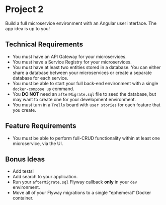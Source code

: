 # Project 2

Build a full microservice environment with an Angular user interface. The app idea is up to you!

## Technical Requirements
- You must have an API Gateway for your microservices.
- You must have a Service Registry for your microservices.
- You must have at least two entities stored in a database. You can either share a database between your microservices or create a separate database for each service.
- You must be able to start your full back-end environment with a single `docker-compose up` command.
- You **DO NOT** need an `afterMigrate.sql` file to seed the database, but may want to create one for your development environment.
- You must turn in a `Trello` board with `user stories` for each feature that you create.

## Feature Requirements
- You must be able to perform full-CRUD functionality within at least one microservice, via the UI.

## Bonus Ideas
- Add tests!
- Add search to your application. 
- Run your `afterMigrate.sql` Flyway callback **only** in your `dev` environment.
- Move all of your Flyway migrations to a single "ephemeral" Docker container.
